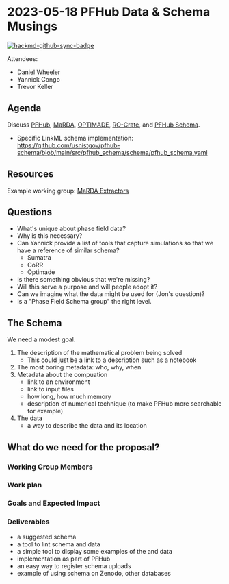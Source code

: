 # 2023-05-18 PFHub Data & Schema Musings

[![hackmd-github-sync-badge](https://hackmd.io/kkgyfcoJTDWphNh3TRqAKg/badge)](https://hackmd.io/kkgyfcoJTDWphNh3TRqAKg)

Attendees:

- Daniel Wheeler
- Yannick Congo
- Trevor Keller

## Agenda

Discuss [PFHub], [MaRDA], [OPTIMADE], [RO-Crate], and [PFHub Schema].

* Specific LinkML schema implementation:
  <https://github.com/usnistgov/pfhub-schema/blob/main/src/pfhub_schema/schema/pfhub_schema.yaml>

<!-- links -->
[PFHub]: https://pages.nist.gov/pfhub
[PFHub Schema]: https://github.com/usnistgov/pfhub-schema
[MaRDA]: https://www.marda-alliance.org
[OPTIMADE]: https://www.optimade.org
[RO-Crate]: https://www.researchobject.org/ro-crate/

## Resources

Example working group: [MaRDA Extractors](https://github.com/marda-alliance/metadata_extractors)

## Questions

- What's unique about phase field data?
- Why is this necessary?
- Can Yannick provide a list of tools that capture simulations so that we have a reference of similar schema?
  - Sumatra
  - CoRR
  - Optimade
- Is there something obvious that we're missing?
- Will this serve a purpose and will people adopt it?
- Can we imagine what the data might be used for (Jon's question)?
- Is a "Phase Field Schema group" the right level. 

## The Schema

We need a modest goal.

1. The description of the mathematical problem being solved
   - This could just be a link to a description such as a notebook
2. The most boring metadata: who, why, when
3. Metadata about the compuation
   - link to an environment
   - link to input files
   - how long, how much memory
   - description of numerical technique (to make PFHub more searchable 
     for example)
4. The data
   - a way to describe the data and its location
 
## What do we need for the proposal?

### Working Group Members

### Work plan

### Goals and Expected Impact

### Deliverables

- a suggested schema
- a tool to lint schema and data
- a simple tool to display some examples of the and data
- implementation as part of PFHub
- an easy way to register schema uploads
- example of using schema on Zenodo, other databases
